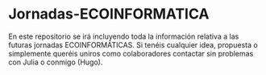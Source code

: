 # Jornadas-ECOINFORMATICA
En este repositorio se irá incluyendo toda la información relativa a las futuras jornadas ECOINFORMÁTICAS.
Si tenéis cualquier idea, propuesta o simplemente queréis uniros como colaboradores contactar sin problemas con Julia o conmigo (Hugo).
